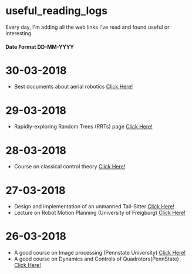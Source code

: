 # useful_reading_logs
Every day, I'm adding all the web links I've read and found useful or interesting. 
#### Date Format DD-MM-YYYY

# 30-03-2018
* Best documents about aerial robotics [Click Here!](http://www.kostasalexis.com/literature-and-links1.html)

# 29-03-2018
* Rapidly-exploring Random Trees (RRTs) page [Click Here!](http://msl.cs.uiuc.edu/rrt/)

# 28-03-2018
* Course on classical control theory [Click Here!](http://www.dis.uniroma1.it/~lanari/ControlSystems/CS_Lectures_en.html)

# 27-03-2018
* Design and implementation of an unmanned Tail-Sitter [Click Here!](http://ieeexplore.ieee.org/document/7353624/)
* Lecture on Robot Motion Planning (University of Freigburg) [Click Here!](https://github.com/gajena/useful_reading_logs/blob/master/docs/27-03-2018.pdf)

# 26-03-2018
* A good course on Image processing (Pennstate University) [Click Here!](http://www.cse.psu.edu/~rtc12/CSE486/)
* A good course on Dynamics and Controls of Quadrotors(PennState) [Click Here!](https://www.coursera.org/learn/robotics-flight/home/welcome)
